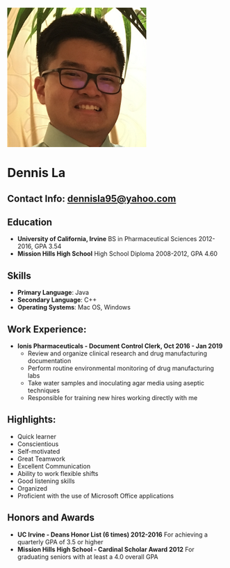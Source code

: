 ![profile picture](dla.png)
# Dennis La
## Contact Info: dennisla95@yahoo.com

## Education
- **University of California, Irvine**
BS in Pharmaceutical Sciences 2012-2016, GPA 3.54
- **Mission Hills High School**
High School Diploma 2008-2012, GPA 4.60

## Skills
- **Primary Language**: Java
- **Secondary Language**: C++
- **Operating Systems**: Mac OS, Windows

## Work Experience:
- **Ionis Pharmaceuticals - Document Control Clerk, Oct 2016 - Jan 2019**
  - Review and organize clinical research and drug manufacturing documentation
  - Perform routine environmental monitoring of drug manufacturing labs 
  - Take water samples and inoculating agar media using aseptic techniques
  - Responsible for training new hires working directly with me

## Highlights:
- Quick learner
- Conscientious
- Self-motivated
- Great Teamwork
- Excellent Communication
- Ability to work flexible shifts
- Good listening skills
- Organized
- Proficient with the use of Microsoft Office applications

## Honors and Awards
- **UC Irvine - Deans Honor List (6 times) 2012-2016**
For achieving a quarterly GPA of 3.5 or higher
- **Mission Hills High School - Cardinal Scholar Award 2012**
For graduating seniors with at least a 4.0 overall GPA


